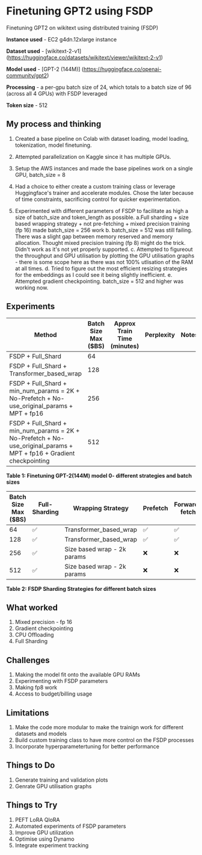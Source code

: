 # Finetuning GPT2 using FSDP
Finetuning GPT2 on wikitext using distributed training (FSDP)

**Instance used** - EC2 g4dn.12xlarge instance

**Dataset used** - [wikitext-2-v1] (https://huggingface.co/datasets/wikitext/viewer/wikitext-2-v1)

**Model used** - [GPT-2 (144M)] (https://huggingface.co/openai-community/gpt2)

**Processing** - a per-gpu batch size of 24, which totals to a batch size of 96 (across all 4 GPUs) with FSDP leveraged

**Token size** - 512 

## My process and thinking
1. Created a base pipeline on Colab with dataset loading, model loading, tokenization, model finetuning.
   
2. Attempted parallelization on Kaggle since it has multiple GPUs.
   
3. Setup the AWS instances and made the base pipelines work on a single GPU, batch_size = 8
   
4. Had a choice to either create a custom training class or leverage Huggingface's trainer and accelerate modules. Chose the later because of time constraints, sacrificing control for quicker experimentation.
   
5. Experimented with different parameters of FSDP to facilitate as high a size of batch_size and token_length as possible.
   a.Full sharding + size based wrapping strategy + not pre-fetching + mixed precision training (fp 16) made batch_size = 256 work
   b. batch_size = 512 was still failing. There was a slight gap between memory reserved and memory allocation. Thought mixed precision training (fp 8) might do the trick. Didn't work as it's not yet properly supported.
   c. Attempted to figureout the throughput and GPU utilisation by plotting the GPU utilisation graphs - there is some scope here as there was not 100% utlisation of the RAM at all times.
   d. Tried to figure out the most efficient resizing strategies for the embeddings as I could see it being  slightly inefficient.
   e. Attempted gradient checkpointing. batch_size = 512 and higher was working now.



## Experiments


| Method | Batch Size Max ($BS) | Approx Train Time (minutes) | Perplexity | Notes
| --- | --- | --- | --- | --- |
| FSDP + Full_Shard | 64 |  |  |  |
| FSDP + Full_Shard + Transformer_based_wrap | 128 |  |  |  |
| FSDP + Full_Shard + min_num_params = 2K + No-Prefetch + No-use_original_params + MPT + fp16 | 256 |  |  |  |
| FSDP + Full_Shard + min_num_params = 2K + No-Prefetch + No-use_original_params + MPT + fp16 + Gradient checkpointing  | 512 |  |  |  |

**Table 1: Finetuning GPT-2(144M) model 0- different strategies and batch sizes**

| Batch Size Max ($BS) | Full-Sharding | Wrapping Strategy | Prefetch | Forward-fetch | use_original_params | CPU-RAM Offloading+Efficient Loading | Mixed Precision Training
| --- | --- | --- | --- | --- | --- | --- | --- |
| 64 | ✅ | Transformer_based_wrap |✅  | ✅ | ✅ | ✅ |❌  |
| 128 | ✅ | Transformer_based_wrap | ✅ | ✅ | ✅ |✅  | ❌ |
| 256 | ✅ | Size based wrap - 2k params | ❌ | ❌ | ❌ | ✅ | ✅ |
| 512  | ✅ | Size based wrap - 2k params |  ❌| ❌ | ❌ | ✅ | ✅ |

**Table 2: FSDP Sharding Strategies for different batch sizes**

## What worked
1. Mixed precision - fp 16
2. Gradient checkpointing
3. CPU Offloading
4. Full Sharding

## Challenges 
1. Making the model fit onto the available GPU RAMs
2. Experimenting with FSDP parameters
3. Making fp8 work
4. Access to budget/billing usage

## Limitations
1. Make the code more modular to make the trainign work for different datasets and models 
2. Build custom training class to have more control on the FSDP processes
3. Incorporate hyperparametertuning for better performance

## Things to Do
1. Generate training and validation plots
2. Genrate GPU utilisation graphs

## Things to Try
1. PEFT LoRA QloRA
2. Automated experiments of FSDP parameters
3. Improve GPU utilization
4. Optimise using Dynamo
5. Integrate experiment tracking 





